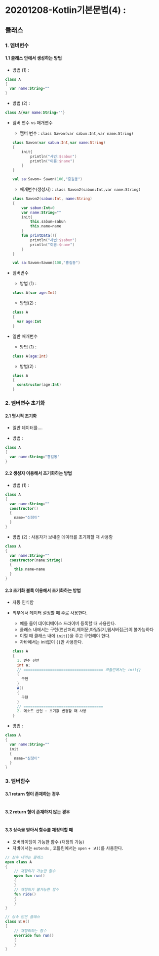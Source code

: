 # 20201208-Kotlin기본문법(4) : 

## 클래스

### 1. 멤버변수

#### 1.1 클래스 안에서 생성하는 방법

- 방법 (1) : 

```kt
class A
{
  var name:String=""
}
```

- 방법 (2) : 

```kt
class A{var name:String=""}
```

- 멤버 변수 vs 매개변수
  - 멤버 변수 : `class Sawon(var sabun:Int,var name:String)`
  
  ```kt
  class Sawon(var sabun:Int,var name:String)
  {
      init{
          println("사번:$sabun")
          println("이름:$name")
      }
  }

  val sa:Sawon= Sawon(100,"홍길동")
  ```
  
  - 매개변수(생성자) : `class Sawon2(sabun:Int,var name:String)`
  
  ```kt
  class Sawon2(sabun:Int, name:String)
  {
      var sabun:Int=0
      var name:String=""
      init{
          this.sabun=sabun
          this.name=name
      }
      fun printData(){
          println("사번:$sabun")
          println("이름:$name")
      }
  }

  val sa:Sawon=Sawon(100,"홍길동")
  ```  

- 멤버변수

  - 방법 (1) : 

  ```kt
  class A(var age:Int)
  ```

  - 방법(2) : 

  ```kt
  class A
  {
    var age:Int
  }
  ```

- 일반 매개변수

  - 방법 (1) : 

  ```kt
  class A(age:Int)
  ```

  - 방법(2) : 

  ```kt
  class A
  {
    constructor(age:Int)
  }
  ```


### 2. 멤버변수 초기화
#### 2.1 명시적 초기화 
- 일반 데이터를....

- 방법 : 

```kotlin
class A
{
  var name:String="홍길동"
}
```


#### 2.2 생성자 이용해서 초기화하는 방법

- 방법 (1) : 

```kt
class A
{
  var name:String=""
  constructor()
  {
    name="심청이"
  }
}
```

- 방법 (2) : 사용자가 보내준 데이터를 초기화할 때 사용함 

```kt
class A
{
  var name:String=""
  constructor(name:String)
  {
    this.name=name
  }
}
```


#### 2.3 초기화 블록 이용해서 초기화하는 방법
- 자동 인식함
  
- 외부에서 데이터 설정할 때 주로 사용한다.
  - 예를 들어 데이터베이스 드라이버 등록할 때 사용한다.
  - 클래스 내에서는 구현(연산처리,제어문,파일읽기,웹서버접근)이 불가능하다
  - 이럴 때 클래스 내에 `init{}`을 주고 구현해야 한다. 
  - 자바에서는 init없이 `{}`만 사용한다.
  
  ```java
  class A
  {
    1. 변수 선언
    int a;
    // ==================================== 코틀린에서는 init{}
    {
      구현
    }
    A()
    {
      구현
    }
    // ==================================== 
    2. 메소드 선언 : 초기값 변경할 때 사용
  }
  ```
  

- 방법 : 

```kt
class A
{
  var name:String=""
  init
  {
    name="심청이"
  }
}
```

### 3. 멤버함수

#### 3.1 return 형이 존재하는 경우

```kotlin

```


#### 3.2 return 형이 존재하지 않는 경우


```kotlin

```


#### 3.3 상속을 받아서 함수를 재정의할 때 
- 오버라이딩이 가능한 함수 (재정의 가능)
- 자바에서는 `extends` , 코틀린에서는 `open` + `:A()`를 사용한다.


```kotlin
// 상속 내리는 클래스
open class A
{
    // 재정의가 가능한 함수
    open fun run()
    {
    }
    // 재정의가 불가능한 함수
    fun ride()
    {
    }
}

// 상속 받은 클래스
class B:A()
{
    // 재정의하는 함수
    override fun run()
    {
    }
}
```
